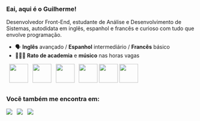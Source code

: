 ### **Eai, aqui é o Guilherme!**
Desenvolvedor Front-End, estudante de Análise e Desenvolvimento de Sistemas, autodidata em inglês, espanhol e francês e curioso com tudo que envolve programação.

- 🗣️ **Inglês** avançado / **Espanhol** intermediário / **Francês** básico 
- 🏋🏻🎵 **Rato de academia** e **músico** nas horas vagas

<div display='inline'>
&nbsp;
<img width='50' height='50' src="https://cdn.jsdelivr.net/gh/devicons/devicon/icons/javascript/javascript-plain.svg" /> &nbsp;
<img width='50' height='50' src="https://cdn.jsdelivr.net/gh/devicons/devicon/icons/html5/html5-original.svg" /> &nbsp;
<img width='50' height='50' src="https://cdn.jsdelivr.net/gh/devicons/devicon/icons/css3/css3-original.svg" /> &nbsp;
<img width='50' height='50' src="https://cdn.jsdelivr.net/gh/devicons/devicon/icons/vuejs/vuejs-original.svg" />
<img width='50' height='50' src="https://cdn.jsdelivr.net/gh/devicons/devicon/icons/react/react-original.svg" />
<img width='50' height='50' src="https://cdn.jsdelivr.net/gh/devicons/devicon/icons/python/python-original-wordmark.svg" /> &nbsp;
</div>

## 
### Você também me encontra em:
<a href="https://www.linkedin.com/in/guilherme-barros-de-oliveira/)"><img src="https://img.shields.io/badge/linkedin-%230077B5.svg?style=for-the-badge&logo=linkedin&logoColor=white"></a> &nbsp;
<a href="https://www.facebook.com/profile.php?id=100008410264922"><img src="https://img.shields.io/badge/Facebook-%231877F2.svg?style=for-the-badge&logo=Facebook&logoColor=white"></a> &nbsp;
<a href="https://www.instagram.com/eai.guiii/"><img src="https://img.shields.io/badge/Instagram-%23E4405F.svg?style=for-the-badge&logo=Instagram&logoColor=white"></a> &nbsp;
 
